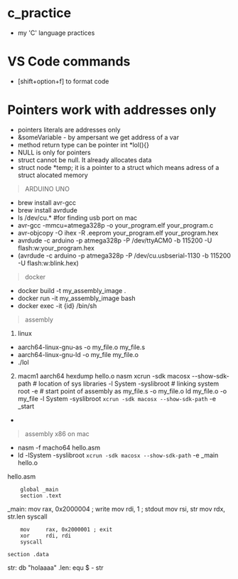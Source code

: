 # c_practice
- my 'C' language practices

# VS Code commands
 - [shift+option+f]  to format code

 # Pointers work with addresses only
 - pointers literals are addresses only
 - &someVariable - by ampersant we get address of a var
 - method return type can be pointer int *lol(){} 
 - NULL is only for pointers
 - struct cannot be null. It already allocates data
 - struct node *temp; it is a pointer to a struct which means adress of a struct alocated memory





> ARDUINO UNO 
- brew install avr-gcc
- brew install avrdude
- ls /dev/cu.*  #for finding usb port on mac
- avr-gcc -mmcu=atmega328p -o your_program.elf your_program.c
- avr-objcopy -O ihex -R .eeprom your_program.elf your_program.hex
- avrdude -c arduino -p atmega328p -P /dev/ttyACM0 -b 115200 -U flash:w:your_program.hex
- (avrdude -c arduino -p atmega328p -P /dev/cu.usbserial-1130 -b 115200 -U flash:w:blink.hex)

> docker
- docker build -t my_assembly_image .
- docker run -it my_assembly_image bash
- docker exec -it {id} /bin/sh

> assembly
1) linux
- aarch64-linux-gnu-as -o my_file.o my_file.s
- aarch64-linux-gnu-ld -o my_file my_file.o
- ./lol

2) macm1 aarch64
hexdump hello.o
nasm 
xcrun -sdk macosx --show-sdk-path   # location of sys libraries
-l System -syslibroot               # linking system root
-e                                  # start point of assembly
as my_file.s -o my_file.o 
ld my_file.o -o my_file -l System -syslibroot `xcrun -sdk macosx --show-sdk-path` -e _start


-
> assembly x86 on mac
- nasm -f macho64 hello.asm
- ld -lSystem -syslibroot `xcrun -sdk macosx --show-sdk-path` -e _main hello.o

hello.asm


        global _main
        section .text

_main:
        mov     rax, 0x2000004 ; write
        mov     rdi, 1 ; stdout
        mov     rsi, str
        mov     rdx, str.len
        syscall

        mov     rax, 0x2000001 ; exit
        xor     rdi, rdi
        syscall

    section .data
str:    db      "holaaaa"
.len:   equ     $ - str

